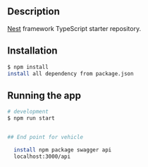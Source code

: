 

## Description

[Nest](https://github.com/nestjs/nest) framework TypeScript starter repository.

## Installation

```bash
$ npm install
install all dependency from package.json

```

## Running the app

```bash
# development
$ npm run start


## End point for vehicle

  install npm package swagger api
  localhost:3000/api






